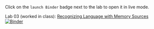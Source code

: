 Click on the `launch Binder` badge next to the lab to open it in live mode.

Lab 03 (worked in class): [Recognizing Language with Memory Sources](L03_RecognizeLanguage_WorkedInClass.ipynb) [![Binder](https://mybinder.org/badge_logo.svg)](https://mybinder.org/v2/gh/nikcleju/IT_Course/HEAD?urlpath=/lab/tree/Work/L03/L03_RecognizeLanguage_WorkedInClass.ipynb)


